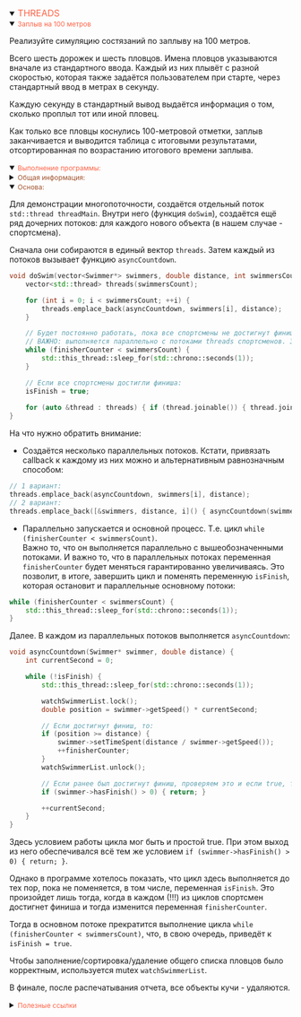 <details open>
<summary><span style="color:tomato;font-size:16px">THREADS</span></summary>
<details open>
<summary><span style="color:tomato;font-size:12px">Заплыв на 100 метров</span></summary>

Реализуйте симуляцию состязаний по заплыву на 100 метров.

Всего шесть дорожек и шесть пловцов. 
Имена пловцов указываются вначале из стандартного ввода. 
Каждый из них плывёт с разной скоростью, которая также задаётся пользователем при старте, 
через стандартный ввод в метрах в секунду.

Каждую секунду в стандартный вывод выдаётся информация о том, сколько проплыл тот или иной пловец.

Как только все пловцы коснулись 100-метровой отметки, 
заплыв заканчивается и выводится таблица с итоговыми результатами, 
отсортированная по возрастанию итогового времени заплыва.

</details>

<details open>
<summary><span style="color:tomato;font-size:12px">Выполнение программы:</span></summary>

<details>
<summary><span style="color:sienna;font-size:12px">Общая информация:</span></summary>

Скорость пловцов измеряется метрами в секунду. 
Поэтому заносится в тип double и находится в интервале 2 - 3. 
В реальности - это медианные значения для опытных пловцов на дальность 100м.

</details>

<details open>
<summary><span style="color:sienna;font-size:12px">Основа:</span></summary>

Для демонстрации многопоточности, создаётся отдельный поток `std::thread threadMain`.
Внутри него (функция `doSwim`), создаётся ещё ряд дочерних потоков: 
для каждого нового объекта (в нашем случае - спортсмена). 

Сначала они собираются в единый вектор `threads`. 
Затем каждый из потоков вызывает функцию `asyncCountdown`.

```c++
void doSwim(vector<Swimmer*> swimmers, double distance, int swimmersCount) {
    vector<std::thread> threads(swimmersCount);

    for (int i = 0; i < swimmersCount; ++i) {
        threads.emplace_back(asyncCountdown, swimmers[i], distance);
    }

    // Будет постоянно работать, пока все спортсмены не достигнут финиша
    // ВАЖНО: выполняется параллельно с потоками threads спортсменов. Зависит от них и влияет на каждый из них
    while (finisherCounter < swimmersCount) {
        std::this_thread::sleep_for(std::chrono::seconds(1));
    }

    // Если все спортсмены достигли финиша:
    isFinish = true;
    
    for (auto &thread : threads) { if (thread.joinable()) { thread.join(); } }
}
```

На что нужно обратить внимание:

- Создаётся несколько параллельных потоков. Кстати, привязать callback к каждому из них можно и
альтернативным равнозначным способом:

```c++
// 1 вариант:
threads.emplace_back(asyncCountdown, swimmers[i], distance);
// 2 вариант:
threads.emplace_back([&swimmers, distance, i]() { asyncCountdown(swimmers[i], distance); });
```

- Параллельно запускается и основной процесс. Т.е. цикл `while (finisherCounter < swimmersCount)`.  
Важно то, что он выполняется параллельно с вышеобозначенными потоками. 
И важно то, что в параллельных потоках переменная `finisherCounter` будет меняться гарантированно увеличиваясь. 
Это позволит, в итоге, завершить цикл и поменять переменную `isFinish`, 
которая остановит и параллельные основному потоки:

```c++
while (finisherCounter < swimmersCount) {
    std::this_thread::sleep_for(std::chrono::seconds(1));
}
```

Далее. В каждом из параллельных потоков выполняется `asyncCountdown`:

```c++
void asyncCountdown(Swimmer* swimmer, double distance) {
    int currentSecond = 0;

    while (!isFinish) {
        std::this_thread::sleep_for(std::chrono::seconds(1));

        watchSwimmerList.lock();
        double position = swimmer->getSpeed() * currentSecond;

        // Если достигнут финиш, то:
        if (position >= distance) {
            swimmer->setTimeSpent(distance / swimmer->getSpeed());            
            ++finisherCounter;
        }
        watchSwimmerList.unlock();

        // Если ранее был достигнут финиш, проверяем это и если true, то этот цикл завершаем
        if (swimmer->hasFinish() > 0) { return; }

        ++currentSecond;
    }
}
```

Здесь условием работы цикла мог быть и простой true.
При этом выход из него обеспечивался всё тем же условием `if (swimmer->hasFinish() > 0) { return; }`.

Однако в программе хотелось показать, 
что цикл здесь выполняется до тех пор, пока не поменяется, в том числе, переменная `isFinish`. 
Это произойдет лишь тогда, когда в каждом (!!!) из циклов спортсмен достигнет финиша и
тогда изменится переменная `finisherCounter`. 

Тогда в основном потоке прекратится выполнение цикла `while (finisherCounter < swimmersCount)`, 
что, в свою очередь, приведёт к `isFinish = true`.

Чтобы заполнение/сортировка/удаление общего списка пловцов было корректным, используется mutex `watchSwimmerList`.

В финале, после распечатывания отчета, все объекты кучи - удаляются.

</details>

</details>

<details>
<summary><span style="color:tomato;font-size:12px">Полезные ссылки</span></summary>

<p><a href="https://thispointer.com/c11-how-to-create-vector-of-thread-objects/" style="margin-left:16px"> How to create Vector of Thread Objects</a></p>

<p><a href="https://stackoverflow.com/questions/30768216/c-stdvector-of-independent-stdthreads" style="margin-left:16px">std::vector of independent std::threads</a></p>

</details>

</details>